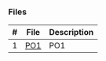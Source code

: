
### Files
|   #   | File            | Description                                        |
| :---: | --------------- | -------------------------------------------------- |
|   1   | [PO1](https://github.com/blakeGauna/4443-MOB-Gauna/tree/main/Assignments/PO1)  | PO1        |
